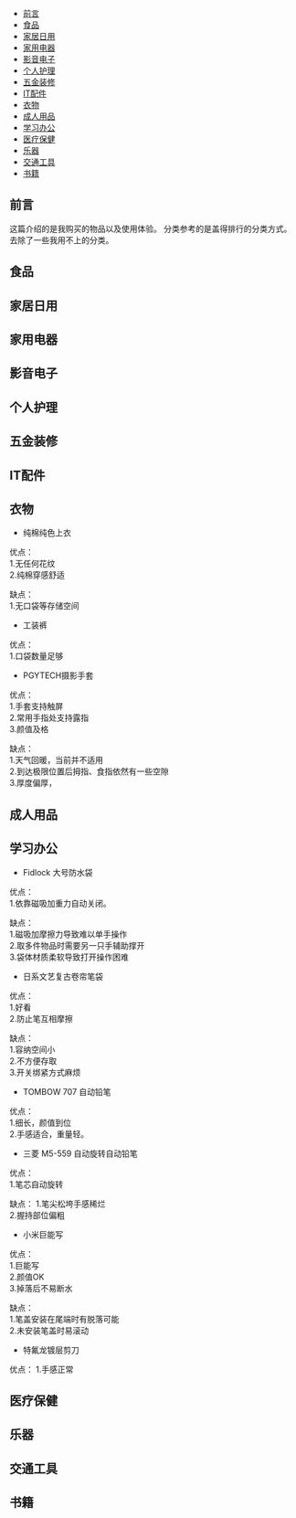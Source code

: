 
<!-- @import "[TOC]" {cmd="toc" depthFrom=1 depthTo=6 orderedList=false} -->

<!-- code_chunk_output -->

- [前言](#前言)
- [食品](#食品)
- [家居日用](#家居日用)
- [家用电器](#家用电器)
- [影音电子](#影音电子)
- [个人护理](#个人护理)
- [五金装修](#五金装修)
- [IT配件](#it配件)
- [衣物](#衣物)
- [成人用品](#成人用品)
- [学习办公](#学习办公)
- [医疗保健](#医疗保健)
- [乐器](#乐器)
- [交通工具](#交通工具)
- [书籍](#书籍)

<!-- /code_chunk_output -->

## 前言

这篇介绍的是我购买的物品以及使用体验。
分类参考的是盖得排行的分类方式。去除了一些我用不上的分类。

## 食品

## 家居日用

## 家用电器

## 影音电子

## 个人护理

## 五金装修

## IT配件

## 衣物

- 纯棉纯色上衣

优点：  
1.无任何花纹  
2.纯棉穿感舒适

缺点：  
1.无口袋等存储空间

- 工装裤

优点：  
1.口袋数量足够

- PGYTECH摄影手套

优点：  
1.手套支持触屏  
2.常用手指处支持露指  
3.颜值及格

缺点：  
1.天气回暖，当前并不适用  
2.到达极限位置后拇指、食指依然有一些空隙  
3.厚度偏厚，

## 成人用品

## 学习办公

- Fidlock 大号防水袋

优点：  
1.依靠磁吸加重力自动关闭。  

缺点：  
1.磁吸加摩擦力导致难以单手操作  
2.取多件物品时需要另一只手辅助撑开  
3.袋体材质柔软导致打开操作困难

- 日系文艺复古卷帘笔袋

优点：  
1.好看  
2.防止笔互相摩擦

缺点：  
1.容纳空间小  
2.不方便存取  
3.开关绑紧方式麻烦

- TOMBOW 707 自动铅笔

优点：  
1.细长，颜值到位  
2.手感适合，重量轻。

- 三菱 M5-559 自动旋转自动铅笔

优点：  
1.笔芯自动旋转

缺点：
1.笔尖松垮手感稀烂  
2.握持部位偏粗

- 小米巨能写

优点：  
1.巨能写  
2.颜值OK  
3.掉落后不易断水

缺点：  
1.笔盖安装在尾端时有脱落可能  
2.未安装笔盖时易滚动

- 特氟龙镀层剪刀

优点：
1.手感正常

## 医疗保健

## 乐器

## 交通工具

## 书籍
